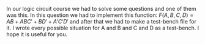 In our logic circuit course we had to solve some questions and one of them was this. In this question we had to implement this function:
$F(A,B,C,D)=AB+ABC'+BD'+A'C'D'$
and after that we had to make a test-bench file for it. 
I wrote every possible situation for A and B and C and D as a test-bench. I hope it is useful for you.

